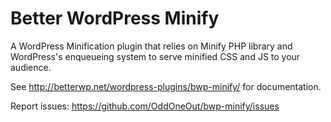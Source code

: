 # Better WordPress Minify

A WordPress Minification plugin that relies on Minify PHP library and
WordPress's enqueueing system to serve minified CSS and JS to your audience.

See http://betterwp.net/wordpress-plugins/bwp-minify/ for documentation.

Report issues: https://github.com/OddOneOut/bwp-minify/issues
